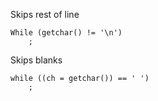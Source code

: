 Skips rest of line
```
While (getchar() != '\n')
    ;
```

Skips blanks
```
while ((ch = getchar()) == ' ')
    ;
```
